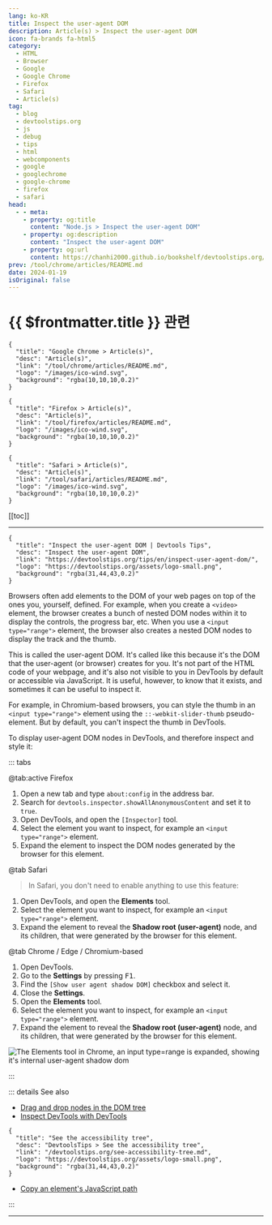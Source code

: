 ```yaml
---
lang: ko-KR
title: Inspect the user-agent DOM
description: Article(s) > Inspect the user-agent DOM
icon: fa-brands fa-html5
category: 
  - HTML
  - Browser
  - Google
  - Google Chrome
  - Firefox
  - Safari
  - Article(s)
tag: 
  - blog
  - devtoolstips.org
  - js
  - debug
  - tips
  - html
  - webcomponents
  - google
  - googlechrome
  - google-chrome
  - firefox
  - safari
head:
  - - meta:
    - property: og:title
      content: "Node.js > Inspect the user-agent DOM"
    - property: og:description
      content: "Inspect the user-agent DOM"
    - property: og:url
      content: https://chanhi2000.github.io/bookshelf/devtoolstips.org/inspect-user-agent-dom.html
prev: /tool/chrome/articles/README.md
date: 2024-01-19
isOriginal: false
---
```


# {{ $frontmatter.title }} 관련

```component VPCard
{
  "title": "Google Chrome > Article(s)",
  "desc": "Article(s)",
  "link": "/tool/chrome/articles/README.md",
  "logo": "/images/ico-wind.svg",
  "background": "rgba(10,10,10,0.2)"
}
```

```component VPCard
{
  "title": "Firefox > Article(s)",
  "desc": "Article(s)",
  "link": "/tool/firefox/articles/README.md",
  "logo": "/images/ico-wind.svg",
  "background": "rgba(10,10,10,0.2)"
}
```

```component VPCard
{
  "title": "Safari > Article(s)",
  "desc": "Article(s)",
  "link": "/tool/safari/articles/README.md",
  "logo": "/images/ico-wind.svg",
  "background": "rgba(10,10,10,0.2)"
}
```

[[toc]]

---

```component VPCard
{
  "title": "Inspect the user-agent DOM | Devtools Tips",
  "desc": "Inspect the user-agent DOM",
  "link": "https://devtoolstips.org/tips/en/inspect-user-agent-dom/",
  "logo": "https://devtoolstips.org/assets/logo-small.png",
  "background": "rgba(31,44,43,0.2)"
}
```


Browsers often add elements to the DOM of your web pages on top of the ones you, yourself, defined. For example, when you create a `<video>` element, the browser creates a bunch of nested DOM nodes within it to display the controls, the progress bar, etc. When you use a `<input type="range">` element, the browser also creates a nested DOM nodes to display the track and the thumb.

This is called the user-agent DOM. It's called like this because it's the DOM that the user-agent (or browser) creates for you. It's not part of the HTML code of your webpage, and it's also not visible to you in DevTools by default or accessible via JavaScript. It is useful, however, to know that it exists, and sometimes it can be useful to inspect it.

For example, in Chromium-based browsers, you can style the thumb in an `<input type="range">` element using the `::-webkit-slider-thumb` pseudo-element. But by default, you can't inspect the thumb in DevTools.

To display user-agent DOM nodes in DevTools, and therefore inspect and style it:

::: tabs

@tab:active <FontIcon icon="fa-brands fa-firefox-browser"/>Firefox

1. Open a new tab and type `about:config` in the address bar.
2. Search for `devtools.inspector.showAllAnonymousContent` and set it to <FontIcon icon="iconfont icon-boolean"/>`true`.
3. Open DevTools, and open the <FontIcon icon="iconfont icon-select"/>`[Inspector]` tool.
4. Select the element you want to inspect, for example an `<input type="range">` element.
5. Expand the element to inspect the DOM nodes generated by the browser for this element.

@tab <FontIcon icon="fa-brands fa-safari"/>Safari

> In <FontIcon icon="fa-brands fa-safari"/>Safari, you don't need to enable anything to use this feature:

1. Open DevTools, and open the **Elements** tool.
2. Select the element you want to inspect, for example an `<input type="range">` element.
3. Expand the element to reveal the **Shadow root (user-agent)** node, and its children, that were generated by the browser for this element.

@tab <FontIcon icon="fa-brands fa-chrome"/>Chrome / <FontIcon icon="fa-brands fa-edge"/>Edge / Chromium-based

1. Open DevTools.
2. Go to the **Settings** by pressing <kbd>F1</kbd>.
3. Find the <FontIcon icon="iconfont icon-select"/>`[Show user agent shadow DOM]` checkbox and select it.
4. Close the **Settings**.
5. Open the **Elements** tool.
6. Select the element you want to inspect, for example an `<input type="range">` element.
7. Expand the element to reveal the **Shadow root (user-agent)** node, and its children, that were generated by the browser for this element.

![The Elements tool in <FontIcon icon="fa-brands fa-chrome"/>Chrome, an input `type=range` is expanded, showing it's internal user-agent shadow dom](https://devtoolstips.org/assets/img/inspect-user-agent-dom.png)

:::

::: details See also

- [Drag and drop nodes in the DOM tree](https://devtoolstips.org/tips/en/drag-drop-dom-nodes) <!-- TODO: add VPCard -->
- [Inspect DevTools with DevTools](https://devtoolstips.org/tips/en/inspect-devtools-with-devtools) <!-- TODO: add VPCard -->

```component VPCard
{
  "title": "See the accessibility tree",
  "desc": "DevtoolsTips > See the accessibility tree",
  "link": "/devtoolstips.org/see-accessibility-tree.md",
  "logo": "https://devtoolstips.org/assets/logo-small.png",
  "background": "rgba(31,44,43,0.2)"
}
```

- [Copy an element's JavaScript path](https://devtoolstips.org/tips/en/copy-element-js-path) <!-- TODO: add VPCard -->

:::

---

<TagLinks />